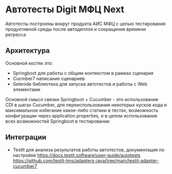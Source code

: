 # Автотесты Digit МФЦ Next

Автотесты построены вокруг продукта АИС МФЦ с целью тестирования продуктивной среды после автодеплоя и сокращения времени регресса

## Архитектура
Основной костяк это:
- Springboot для работы с общим контекстом в рамках сценария
- Cucmber7 написание сценариев
- Selenide библиотека для запуска автотестов и работы с Web элементами

Основной смысл связки Springboot + Cucumber - это использование CDI в шагах Cucumber, для переиспользования некоторых кусков кода и максимальное избегание какое-либо статики в тестах, возможность конфигурации через application.properties, и в целом использование всех возможностей Springboot в тестировании

## Интеграции
- TestIt для анализа результатов работы автотестов, документация по настройке https://docs.testit.software/user-guide/autotests https://github.com/testit-tms/adapters-java/tree/main/testit-adapter-cucumber7
